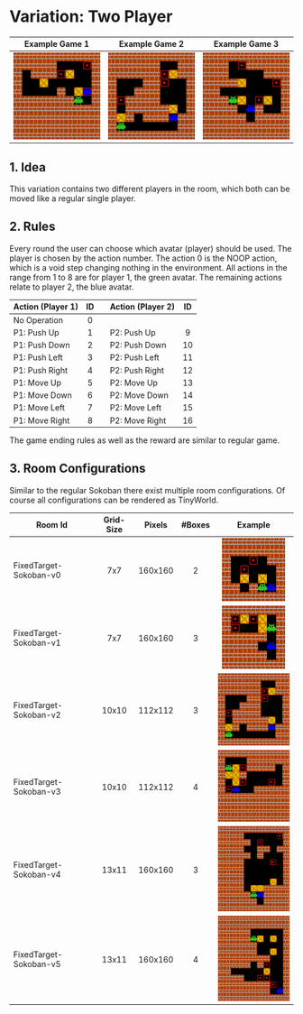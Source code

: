 # Variation: Two Player

| Example Game 1 | Example Game 2 | Example Game 3 |
| :---: | :---: | :---: 
| ![Game 1](/docs/Animations/TwoPlayer_solved_0.gif?raw=true) | ![Game 2](/docs/Animations/TwoPlayer_solved_1.gif?raw=true) | ![Game 3](/docs/Animations/TwoPlayer_solved_2.gif?raw=true) |


## 1. Idea
This variation contains two different players in the room, which both can be moved like a regular single player.


## 2. Rules
Every round the user can choose which avatar (player) should be used. 
The player is chosen by the action number. 
The action 0 is the NOOP action, which is a void step changing nothing in the environment.
All actions in the range from 1 to 8 are for player 1, the green avatar.
The remaining actions relate to player 2, the blue avatar.

 | Action (Player 1) | ID    |  | Action (Player 2) | ID    | 
 | ----------------- | :---: |--| ----------------- | :---: |
 | No Operation      |  0    |  |                   |       |
 | P1: Push Up       |  1    |  | P2: Push Up       |  9    |  
 | P1: Push Down     |  2    |  | P2: Push Down     |  10   | 
 | P1: Push Left     |  3    |  | P2: Push Left     |  11   |  
 | P1: Push Right    |  4    |  | P2: Push Right    |  12   |    
 | P1: Move Up       |  5    |  | P2: Move Up       |  13   | 
 | P1: Move Down     |  6    |  | P2: Move Down     |  14   |
 | P1: Move Left     |  7    |  | P2: Move Left     |  15   |
 | P1: Move Right    |  8    |  | P2: Move Right    |  16   |


The game ending rules as well as the reward are similar to regular game. 

## 3. Room Configurations
Similar to the regular Sokoban there exist multiple room configurations. 
Of course all configurations can be rendered as TinyWorld.

| Room Id | Grid-Size | Pixels | #Boxes | Example | 
| ---     | :---:      | :---: | :---:   | :---: | 
| FixedTarget-Sokoban-v0 |  7x7  | 160x160 | 2 | ![TwoPlayer-Sokoban-v0](/docs/rooms/TwoPlayer-Sokoban-v0.png)  | 
| FixedTarget-Sokoban-v1 |  7x7  | 160x160 | 3 | ![TwoPlayer-Sokoban-v1](/docs/rooms/TwoPlayer-Sokoban-v1.png)   | 
| FixedTarget-Sokoban-v2 | 10x10 | 112x112 | 3 | ![TwoPlayer-Sokoban-v2](/docs/rooms/TwoPlayer-Sokoban-v2.png)  |
| FixedTarget-Sokoban-v3 | 10x10 | 112x112 | 4 | ![TwoPlayer-Sokoban-v3](/docs/rooms/TwoPlayer-Sokoban-v3.png)  |
| FixedTarget-Sokoban-v4 | 13x11 | 160x160 | 3 | ![TwoPlayer-Sokoban-v4](/docs/rooms/TwoPlayer-Sokoban-v4.png)  | 
| FixedTarget-Sokoban-v5 | 13x11 | 160x160 | 4 | ![TwoPlayer-Sokoban-v5](/docs/rooms/TwoPlayer-Sokoban-v5.png)   | 
